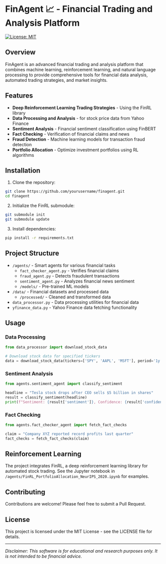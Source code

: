 # FinAgent 📈 - Financial Trading and Analysis Platform

[![License: MIT](https://img.shields.io/badge/License-MIT-yellow.svg)](https://opensource.org/licenses/MIT)

## Overview

FinAgent is an advanced financial trading and analysis platform that combines machine learning, reinforcement learning, and natural language processing to provide comprehensive tools for financial data analysis, automated trading strategies, and market insights.

## Features

- **Deep Reinforcement Learning Trading Strategies** - Using the FinRL library
- **Data Processing and Analysis** - for stock price data from Yahoo Finance
- **Sentiment Analysis** - Financial sentiment classification using FinBERT
- **Fact Checking** - Verification of financial claims and news
- **Fraud Detection** - Machine learning models for transaction fraud detection
- **Portfolio Allocation** - Optimize investment portfolios using RL algorithms

## Installation

1. Clone the repository:
```bash
git clone https://github.com/yourusername/finagent.git
cd finagent
```

2. Initialize the FinRL submodule:
```bash
git submodule init
git submodule update
```

3. Install dependencies:
```bash
pip install -r requirements.txt
```

## Project Structure

- `/agents/` - Smart agents for various financial tasks
  - `fact_checker_agent.py` - Verifies financial claims
  - `fraud_agent.py` - Detects fraudulent transactions
  - `sentiment_agent.py` - Analyzes financial news sentiment
  - `/models/` - Pre-trained ML models
- `/data/` - Financial datasets and processed data
  - `/processed/` - Cleaned and transformed data
- `data_processor.py` - Data processing utilities for financial data
- `yfinance_data.py` - Yahoo Finance data fetching functionality

## Usage

### Data Processing

```python
from data_processor import download_stock_data

# Download stock data for specified tickers
data = download_stock_data(tickers=['SPY', 'AAPL', 'MSFT'], period='1y')
```

### Sentiment Analysis

```python
from agents.sentiment_agent import classify_sentiment

headline = "Tesla stock drops after CEO sells $5 billion in shares"
result = classify_sentiment(headline)
print(f"Sentiment: {result['sentiment']}, Confidence: {result['confidence']:.2f}")
```

### Fact Checking

```python
from agents.fact_checker_agent import fetch_fact_checks

claim = "Company XYZ reported record profits last quarter"
fact_checks = fetch_fact_checks(claim)
```

## Reinforcement Learning

The project integrates FinRL, a deep reinforcement learning library for automated stock trading. See the Jupyter notebook in `/agents/FinRL_PortfolioAllocation_NeurIPS_2020.ipynb` for examples.

## Contributing

Contributions are welcome! Please feel free to submit a Pull Request.

## License

This project is licensed under the MIT License - see the LICENSE file for details.

---

*Disclaimer: This software is for educational and research purposes only. It is not intended to be financial advice.*